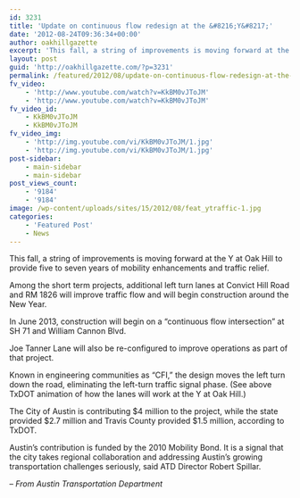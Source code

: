 ```yaml
---
id: 3231
title: 'Update on continuous flow redesign at the &#8216;Y&#8217;'
date: '2012-08-24T09:36:34+00:00'
author: oakhillgazette
excerpt: 'This fall, a string of improvements is moving forward at the Y at Oak Hill to provide five to seven years of mobility enhancements and traffic relief. Among the short term projects, additional left turn lanes at Convict Hill Road and RM 1826 will improve traffic flow and will begin construction around the New Year. In June of next year, construction will begin on a "continuous flow intersection" at SH 71 and William Cannon Blvd.'
layout: post
guid: 'http://oakhillgazette.com/?p=3231'
permalink: /featured/2012/08/update-on-continuous-flow-redesign-at-the-y/
fv_video:
    - 'http://www.youtube.com/watch?v=KkBM0vJToJM'
    - 'http://www.youtube.com/watch?v=KkBM0vJToJM'
fv_video_id:
    - KkBM0vJToJM
    - KkBM0vJToJM
fv_video_img:
    - 'http://img.youtube.com/vi/KkBM0vJToJM/1.jpg'
    - 'http://img.youtube.com/vi/KkBM0vJToJM/1.jpg'
post-sidebar:
    - main-sidebar
    - main-sidebar
post_views_count:
    - '9184'
    - '9184'
image: /wp-content/uploads/sites/15/2012/08/feat_ytraffic-1.jpg
categories:
    - 'Featured Post'
    - News
---
```


This fall, a string of improvements is moving forward at the Y at Oak Hill to provide five to seven years of mobility enhancements and traffic relief.

Among the short term projects, additional left turn lanes at Convict Hill Road and RM 1826 will improve traffic flow and will begin construction around the New Year.

In June 2013, construction will begin on a “continuous flow intersection” at SH 71 and William Cannon Blvd.

Joe Tanner Lane will also be re-configured to improve operations as part of that project.

Known in engineering communities as “CFI,” the design moves the left turn down the road, eliminating the left-turn traffic signal phase. (See above TxDOT animation of how the lanes will work at the Y at Oak Hill.)

The City of Austin is contributing $4 million to the project, while the state provided $2.7 million and Travis County provided $1.5 million, according to TxDOT.

Austin’s contribution is funded by the 2010 Mobility Bond. It is a signal that the city takes regional collaboration and addressing Austin’s growing transportation challenges seriously, said ATD Director Robert Spillar.

*– From Austin Transportation Department*